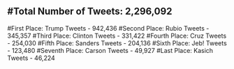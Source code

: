 #Total Number of Tweets: 2,296,092 
---
#First Place: Trump Tweets - 942,436
#Second Place: Rubio Tweets - 345,357
#Third Place: Clinton Tweets - 331,422
#Fourth Place: Cruz Tweets - 254,030
#Fifth Place: Sanders Tweets - 204,136
#Sixth Place: Jeb! Tweets - 123,480
#Seventh Place: Carson Tweets - 49,927
#Last Place: Kasich Tweets - 46,224
